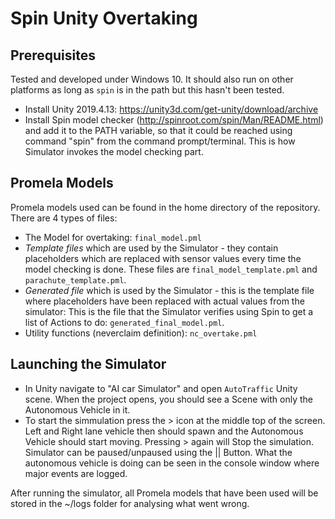 # Spin Unity Overtaking

## Prerequisites

Tested and developed under Windows 10. It should also run on other platforms as long as `spin` is in the path but this hasn't been tested.

 - Install Unity 2019.4.13: https://unity3d.com/get-unity/download/archive
 - Install Spin model checker (http://spinroot.com/spin/Man/README.html) and add it to the PATH variable, so that it could be reached using command "spin" from the command prompt/terminal. This is how Simulator invokes the model checking part.

## Promela Models

Promela models used can be found in the home directory of the repository. There are 4 types of files:
 - The Model for overtaking: `final_model.pml`
 - *Template files* which are used by the Simulator - they contain placeholders which are replaced with sensor values every time the model checking is done. These files are `final_model_template.pml` and `parachute_template.pml`.
 - *Generated file* which is used by the Simulator - this is the template file where placeholders have been replaced with actual values from the simulator:  This is the file that the Simulator verifies using Spin to get a list of Actions to do: `generated_final_model.pml`.
 - Utility functions (neverclaim definition): `nc_overtake.pml`

## Launching the Simulator

 - In Unity navigate to "AI car Simulator" and open `AutoTraffic` Unity scene. When the project opens, you should see a Scene with only the Autonomous Vehicle in it.
 - To start the simmulation press the > icon at the middle top of the screen. Left and Right lane vehicle then should spawn and the Autonomous Vehicle should start moving. 
   Pressing > again will Stop the simulation. Simulator can be paused/unpaused using the || Button.
   What the autonomous vehicle is doing can be seen in the console window where major events are logged.

After running the simulator, all Promela models that have been used will be stored in the ~/logs folder for analysing what went wrong.
